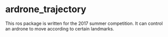 # ardrone_trajectory
This ros package is written for the 2017 summer competition.
It can control an ardrone to move according to certain landmarks.
